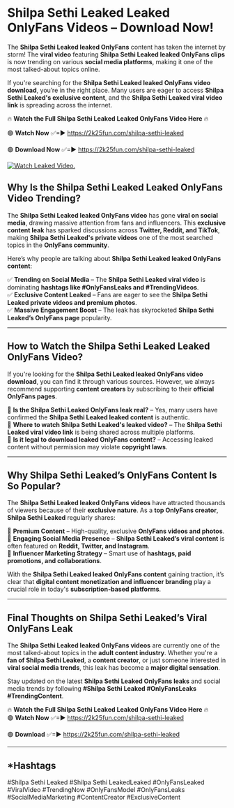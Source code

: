 # Shilpa Sethi Leaked Leaked OnlyFans Videos – Download Now!

The **Shilpa Sethi Leaked leaked OnlyFans** content has taken the internet by storm! The **viral video** featuring **Shilpa Sethi Leaked leaked OnlyFans clips** is now trending on various **social media platforms**, making it one of the most talked-about topics online.  

If you're searching for the **Shilpa Sethi Leaked leaked OnlyFans video download**, you’re in the right place. Many users are eager to access **Shilpa Sethi Leaked's exclusive content**, and the **Shilpa Sethi Leaked viral video link** is spreading across the internet.  

🔥 **Watch the Full Shilpa Sethi Leaked Leaked OnlyFans Video Here** 🔥  

🟢 **Watch Now** ✅=► https://2k25fun.com/shilpa-sethi-leaked

🟢 **Download Now** ✅=► https://2k25fun.com/shilpa-sethi-leaked

[![Watch Leaked Video.](https://miro.medium.com/v2/resize:fit:828/format:webp/1*cilzJN44JGOrTw9NJCrNHA.gif "Watch Leaked Video")](https://2k25fun.com/shilpa-sethi-leaked)

## **Why Is the Shilpa Sethi Leaked Leaked OnlyFans Video Trending?**  

The **Shilpa Sethi Leaked leaked OnlyFans video** has gone **viral on social media**, drawing massive attention from fans and influencers. This **exclusive content leak** has sparked discussions across **Twitter, Reddit, and TikTok**, making **Shilpa Sethi Leaked's private videos** one of the most searched topics in the **OnlyFans community**.  

Here’s why people are talking about **Shilpa Sethi Leaked leaked OnlyFans content**:  

✅ **Trending on Social Media** – The **Shilpa Sethi Leaked viral video** is dominating **hashtags like #OnlyFansLeaks and #TrendingVideos**.  
✅ **Exclusive Content Leaked** – Fans are eager to see the **Shilpa Sethi Leaked private videos and premium photos**.  
✅ **Massive Engagement Boost** – The leak has skyrocketed **Shilpa Sethi Leaked’s OnlyFans page** popularity.  

---

## **How to Watch the Shilpa Sethi Leaked Leaked OnlyFans Video?**  

If you're looking for the **Shilpa Sethi Leaked leaked OnlyFans video download**, you can find it through various sources. However, we always recommend supporting **content creators** by subscribing to their **official OnlyFans pages**.  

🔹 **Is the Shilpa Sethi Leaked OnlyFans leak real?** – Yes, many users have confirmed the **Shilpa Sethi Leaked leaked content** is authentic.  
🔹 **Where to watch Shilpa Sethi Leaked's leaked video?** – The **Shilpa Sethi Leaked viral video link** is being shared across multiple platforms.  
🔹 **Is it legal to download leaked OnlyFans content?** – Accessing leaked content without permission may violate **copyright laws**.  

---

## **Why Shilpa Sethi Leaked’s OnlyFans Content Is So Popular?**  

The **Shilpa Sethi Leaked leaked OnlyFans videos** have attracted thousands of viewers because of their **exclusive nature**. As a **top OnlyFans creator**, **Shilpa Sethi Leaked** regularly shares:  

📌 **Premium Content** – High-quality, exclusive **OnlyFans videos and photos**.  
📌 **Engaging Social Media Presence** – **Shilpa Sethi Leaked’s viral content** is often featured on **Reddit, Twitter, and Instagram**.  
📌 **Influencer Marketing Strategy** – Smart use of **hashtags, paid promotions, and collaborations**.  

With the **Shilpa Sethi Leaked leaked OnlyFans content** gaining traction, it’s clear that **digital content monetization and influencer branding** play a crucial role in today's **subscription-based platforms**.  

---

## **Final Thoughts on Shilpa Sethi Leaked’s Viral OnlyFans Leak**  

The **Shilpa Sethi Leaked leaked OnlyFans videos** are currently one of the most talked-about topics in the **adult content industry**. Whether you're a **fan of Shilpa Sethi Leaked**, a **content creator**, or just someone interested in **viral social media trends**, this leak has become a **major digital sensation**.  

Stay updated on the latest **Shilpa Sethi Leaked OnlyFans leaks** and social media trends by following **#Shilpa Sethi Leaked #OnlyFansLeaks #TrendingContent**.  

🔥 **Watch the Full Shilpa Sethi Leaked Leaked OnlyFans Video Here** 🔥  
🟢 **Watch Now** ✅=► https://2k25fun.com/shilpa-sethi-leaked

🟢 **Download** ✅=► https://2k25fun.com/shilpa-sethi-leaked

---

## *Hashtags
#Shilpa Sethi Leaked #Shilpa Sethi LeakedLeaked #OnlyFansLeaked #ViralVideo #TrendingNow #OnlyFansModel #OnlyFansLeaks #SocialMediaMarketing #ContentCreator #ExclusiveContent  